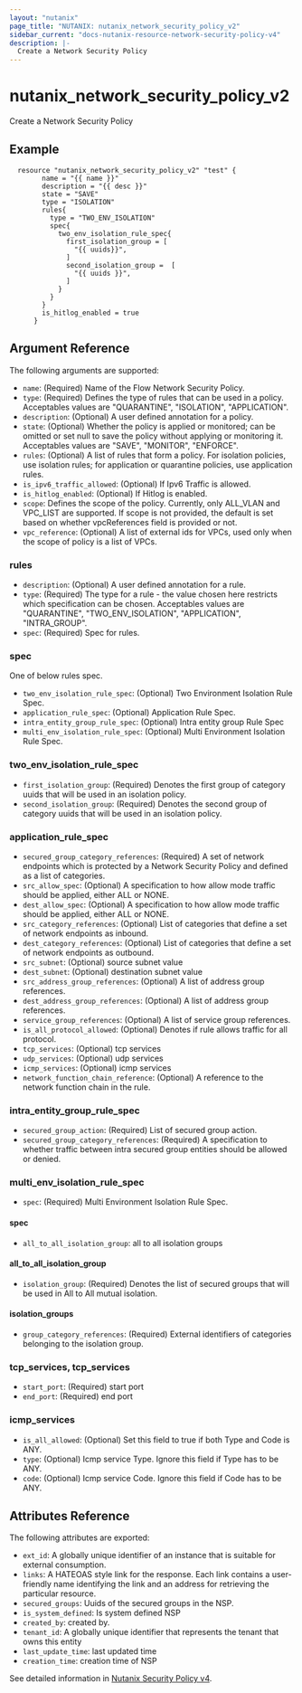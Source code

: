 ```yaml
---
layout: "nutanix"
page_title: "NUTANIX: nutanix_network_security_policy_v2"
sidebar_current: "docs-nutanix-resource-network-security-policy-v4"
description: |-
  Create a Network Security Policy
---
```


# nutanix_network_security_policy_v2

Create a Network Security Policy

## Example

```hcl
  resource "nutanix_network_security_policy_v2" "test" {
		name = "{{ name }}"
		description = "{{ desc }}"
		state = "SAVE"
		type = "ISOLATION"
		rules{
		  type = "TWO_ENV_ISOLATION"
		  spec{
			two_env_isolation_rule_spec{
			  first_isolation_group = [
				"{{ uuids}}",
			  ]
			  second_isolation_group =  [
				"{{ uuids }}",
			  ]
			}
		  }
		}
		is_hitlog_enabled = true
	  }

```


## Argument Reference

The following arguments are supported:

* `name`: (Required) Name of the Flow Network Security Policy.
* `type`: (Required) Defines the type of rules that can be used in a policy. Acceptables values are "QUARANTINE", "ISOLATION", "APPLICATION".
* `description`: (Optional) A user defined annotation for a policy.
* `state`: (Optional) Whether the policy is applied or monitored; can be omitted or set null to save the policy without applying or monitoring it. Acceptables values are "SAVE", "MONITOR", "ENFORCE".
* `rules`: (Optional) A list of rules that form a policy. For isolation policies, use isolation rules; for application or quarantine policies, use application rules.
* `is_ipv6_traffic_allowed`: (Optional) If Ipv6 Traffic is allowed.
* `is_hitlog_enabled`: (Optional) If Hitlog is enabled.
* `scope`: Defines the scope of the policy. Currently, only ALL_VLAN and VPC_LIST are supported. If scope is not provided, the default is set based on whether vpcReferences field is provided or not.
* `vpc_reference`: (Optional) A list of external ids for VPCs, used only when the scope of policy is a list of VPCs.


### rules
* `description`: (Optional) A user defined annotation for a rule.
* `type`: (Required) The type for a rule - the value chosen here restricts which specification can be chosen. Acceptables values are "QUARANTINE", "TWO_ENV_ISOLATION", "APPLICATION", "INTRA_GROUP". 
* `spec`: (Required) Spec for rules.    


### spec
One of below rules spec. 
* `two_env_isolation_rule_spec`: (Optional) Two Environment Isolation Rule Spec.
* `application_rule_spec`: (Optional) Application Rule Spec.
* `intra_entity_group_rule_spec`: (Optional) Intra entity group Rule Spec
* `multi_env_isolation_rule_spec`: (Optional) Multi Environment Isolation Rule Spec.


### two_env_isolation_rule_spec
* `first_isolation_group`: (Required) Denotes the first group of category uuids that will be used in an isolation policy.
* `second_isolation_group`: (Required) Denotes the second group of category uuids that will be used in an isolation policy.


### application_rule_spec
* `secured_group_category_references`: (Required) A set of network endpoints which is protected by a Network Security Policy and defined as a list of categories.
* `src_allow_spec`: (Optional) A specification to how allow mode traffic should be applied, either ALL or NONE.
* `dest_allow_spec`: (Optional) A specification to how allow mode traffic should be applied, either ALL or NONE.
* `src_category_references`: (Optional) List of categories that define a set of network endpoints as inbound.
* `dest_category_references`: (Optional) List of categories that define a set of network endpoints as outbound.
* `src_subnet`: (Optional) source subnet value
* `dest_subnet`: (Optional) destination subnet value
* `src_address_group_references`: (Optional)  A list of address group references.
* `dest_address_group_references`: (Optional) A list of address group references.
* `service_group_references`: (Optional) A list of service group references.
* `is_all_protocol_allowed`: (Optional) Denotes if rule allows traffic for all protocol.
* `tcp_services`: (Optional) tcp services
* `udp_services`: (Optional) udp services
* `icmp_services`: (Optional) icmp services
* `network_function_chain_reference`: (Optional) A reference to the network function chain in the rule. 


### intra_entity_group_rule_spec
* `secured_group_action`: (Required) List of secured group action.
* `secured_group_category_references`: (Required) A specification to whether traffic between intra secured group entities should be allowed or denied.

### multi_env_isolation_rule_spec
* `spec`: (Required) Multi Environment Isolation Rule Spec.

#### spec
* `all_to_all_isolation_group`: all to all isolation groups

#### all_to_all_isolation_group
* `isolation_group`: (Required) Denotes the list of secured groups that will be used in All to All mutual isolation.

#### isolation_groups
* `group_category_references`: (Required) External identifiers of categories belonging to the isolation group.


### tcp_services, tcp_services
* `start_port`: (Required) start port 
* `end_port`: (Required) end port


### icmp_services
* `is_all_allowed`: (Optional) Set this field to true if both Type and Code is ANY.
* `type`: (Optional) Icmp service Type. Ignore this field if Type has to be ANY.
* `code`: (Optional) Icmp service Code. Ignore this field if Code has to be ANY.


## Attributes Reference

The following attributes are exported:

* `ext_id`: A globally unique identifier of an instance that is suitable for external consumption.
* `links`: A HATEOAS style link for the response. Each link contains a user-friendly name identifying the link and an address for retrieving the particular resource.
* `secured_groups`:  Uuids of the secured groups in the NSP.
* `is_system_defined`: Is system defined NSP
* `created_by`: created by.
* `tenant_id`: A globally unique identifier that represents the tenant that owns this entity
* `last_update_time`: last updated time
* `creation_time`: creation time of NSP



See detailed information in [Nutanix Security Policy v4](https://developers.nutanix.com/api-reference?namespace=microseg&version=v4.0.b1).